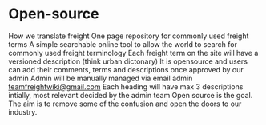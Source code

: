 # Open-source
How we translate freight
One page repository for commonly used freight terms
A simple searchable online tool to allow the world to search for commonly used freight terminology
Each freight term on the site will have a versioned description (think urban dictonary)
It is opensource and users can add their comments, terms and descriptions once approved by our admin
Admin will be manually managed via email admin teamfreightwiki@gmail.com
Each heading will have max 3 descriptions intially, most relevant decided by the admin team
Open source is the goal. The aim is to remove some of the confusion and open the doors to our industry.
